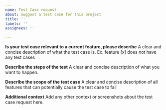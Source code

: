 ```yaml
---
name: Test Case request
about: Suggest a test case for this project
title: ''
labels: ''
assignees: ''

---
```


**Is your test case relevant to a current feature, please describe**
A clear and concise description of what the test case is. Ex. feature [x] does not have any test cases

**Describe the steps of the test**
A clear and concise description of what you want to happen.

**Describe the scope of the test case**
A clear and concise description of all features that can potentially cause the test case to fail

**Additional context**
Add any other context or screenshots about the test case request here.

